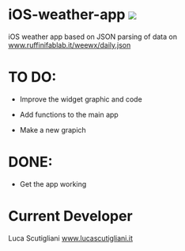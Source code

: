 # iOS-weather-app <a href="https://travis-ci.org/fablabruffini/iOS-weather-app"><img src="https://travis-ci.org/fablabruffini/iOS-weather-app.svg?branch=master"></a>
iOS weather app based on JSON parsing of data on www.ruffinifablab.it/weewx/daily.json

# TO DO:

- Improve the widget graphic and code

- Add functions to the main app

- Make a new grapich

# DONE:

- Get the app working

# Current Developer

Luca Scutigliani <a href="http://www.lucascutigliani.it">www.lucascutigliani.it</a>
